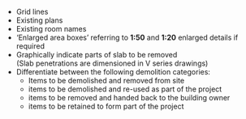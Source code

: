 - Grid lines
- Existing plans
- Existing room names
- ‘Enlarged area boxes’ referring to **1:50** and **1:20** enlarged details if required
- Graphically indicate parts of slab to be removed<br>
(Slab penetrations are dimensioned in V series drawings)
- Differentiate between the following demolition categories:
    - <span class="caps">Items to be demolished and removed from site</span>
    - <span class="caps">items to be demolished and re-used as part of the project</span>
    - <span class="caps">items to be removed and handed back to the building owner</span>
    - <span class="caps">items to be retained to form part of the project</span>
